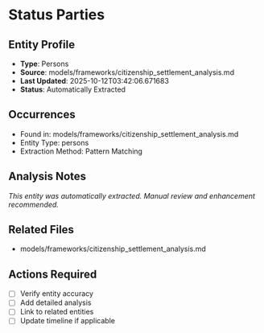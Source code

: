 # Status Parties

## Entity Profile
- **Type**: Persons
- **Source**: models/frameworks/citizenship_settlement_analysis.md
- **Last Updated**: 2025-10-12T03:42:06.671683
- **Status**: Automatically Extracted

## Occurrences
- Found in: models/frameworks/citizenship_settlement_analysis.md
- Entity Type: persons
- Extraction Method: Pattern Matching

## Analysis Notes
*This entity was automatically extracted. Manual review and enhancement recommended.*

## Related Files
- models/frameworks/citizenship_settlement_analysis.md

## Actions Required
- [ ] Verify entity accuracy
- [ ] Add detailed analysis
- [ ] Link to related entities
- [ ] Update timeline if applicable
